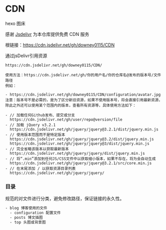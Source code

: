 # CDN
hexo 图床

感谢 [Jsdelivr](https://www.jsdelivr.com/) 为本仓库提供免费 CDN 服务

根链接：https://cdn.jsdelivr.net/gh/downey0115/CDN

通过jsDelivr引用资源

```
https://cdn.jsdelivr.net/gh/downey0115/CDN/
```

```
使用方法：https://cdn.jsdelivr.net/gh/你的用户名/你的仓库名@发布的版本号/文件路径
例如：

- https://cdn.jsdelivr.net/gh/downey0115/CDN/configuration/avatar.jpg
注意：版本号不是必需的，是为了区分新旧资源，如果不使用版本号，将会直接引用最新资源，除此之外还可以使用某个范围内的版本，查看所有资源等，具体使用方法如下：

- // 加载任何Github发布、提交或分支
  https://cdn.jsdelivr.net/gh/user/repo@version/file
- // 加载 jQuery v3.2.1
  https://cdn.jsdelivr.net/gh/jquery/jquery@3.2.1/dist/jquery.min.js
- // 使用版本范围而不是特定版本
  https://cdn.jsdelivr.net/gh/jquery/jquery@3.2/dist/jquery.min.js
  https://cdn.jsdelivr.net/gh/jquery/jquery@3/dist/jquery.min.js
- // 完全省略该版本以获取最新版本
  https://cdn.jsdelivr.net/gh/jquery/jquery/dist/jquery.min.js
- // 将“.min”添加到任何JS/CSS文件中以获取缩小版本，如果不存在，将为会自动生成
  https://cdn.jsdelivr.net/gh/jquery/jquery@3.2.1/src/core.min.js
- // 在末尾添加 / 以获取资源目录列表
  https://cdn.jsdelivr.net/gh/jquery/jquery/
```

### 目录

规范的对文件进行分类，避免修改路径，保证链接的永久性。

```bat
- blog 博客使用的文件
  - configuration 配置文件
  - posts 博文插图
  - top 头图或背景图
```

